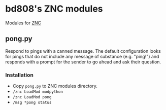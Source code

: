 bd808's ZNC modules
===================

Modules for [ZNC](http://wiki.znc.in/ZNC)

pong.py
-------

Respond to pings with a canned message. The default configuration looks for
pings that do not include any message of substance (e.g. "ping!") and responds
with a prompt for the sender to go ahead and ask their question.

### Installation
* Copy `pong.py` to ZNC modules directory.
* `/znc LoadMod modpython`
* `/znc LoadMod pong`
* `/msg *pong status`
